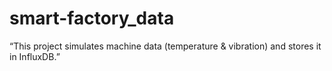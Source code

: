 # smart-factory_data
“This project simulates machine data (temperature & vibration) and stores it in InfluxDB.”
